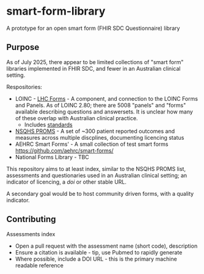 # smart-form-library
A prototype for an open smart form (FHIR SDC Questionnaire) library

## Purpose

As of July 2025, there appear to be limited collections of "smart form" libraries implemented in FHIR SDC, and fewer in an Australian clinical setting.

Respositories:

* LOINC - [LHC Forms](https://lhcforms.nlm.nih.gov/lhcforms) - A component, and connection to the LOINC Forms and Panels. As of LOINC 2.80; there are 5008 "panels" and "forms" available describing questions and answersets. It is unclear how many of these overlap with Australian clinical practice.
  * Includes [standards](https://loinc.org/kb/users-guide/standardized-assessment-measures/)
* [NSQHS PROMS](https://www.safetyandquality.gov.au/our-work/indicators-measurement-and-reporting/patient-reported-outcome-measures/about-proms) - A set of ~300 patient reported outcomes and measures across multiple discplines, documenting licencing status
* AEHRC Smart Forms' - A small collection of test smart forms https://github.com/aehrc/smart-forms/
* National Forms Library - TBC

This repository aims to at least index, similar to the NSQHS PROMS list, assessments and questionaries used in an Australian clinical setting; an indicator of licencing, a *doi* or other stable URL.

A secondary goal would be to host community driven forms, with a quality indicator.

## Contributing

Assessments index

* Open a pull request with the assessment name (short code), description
* Ensure a citation is available - tip, use Pubmed to rapidly generate
* Where possible, include a DOI URL - this is the primary machine readable reference

